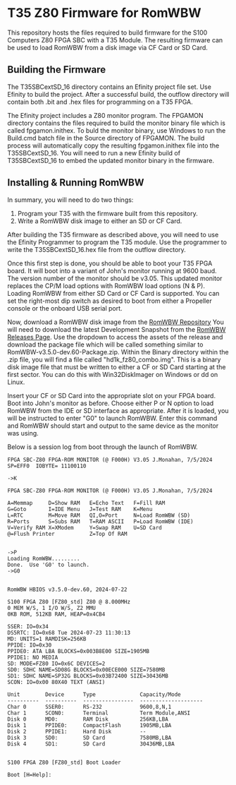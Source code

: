 # T35 Z80 Firmware for RomWBW

This repository hosts the files required to build firmware for the S100 Computers
Z80 FPGA SBC with a T35 Module.  The resulting firmware can be used to load
RomWBW from a disk image via CF Card or SD Card.

## Building the Firmware

The T35SBCextSD_16 directory contains an Efinity project file set.  Use Efinity to
build the project.  After a successful build, the outflow directory will contain
both .bit and .hex files for programming on a T35 FPGA.

The Efinity project includes a Z80 monitor program.  The FPGAMON directory contains
the files required to build the monitor binary file which is called fpgamon.inithex.
To buld the monitor binary, use Windows to run the Build.cmd batch file in the
Source directory of FPGAMON.  The build process will automatically copy the
resulting fpgamon.inithex file into the T35SBCextSD_16.  You will need to run a
new Efinity build of T35SBCextSD_16 to embed the updated monitor binary in the
firmware.

## Installing & Running RomWBW

In summary, you will need to do two things:

1. Program your T35 with the firmware built from this repository.
2. Write a RomWBW disk image to either an SD or CF Card.

After building the T35 firmware as described above, you will need to use the Efinity
Programmer to program the T35 module.  Use the programmer to write the T35SBCextSD_16.hex
file from the outflow directory.

Once this first step is done, you should be able to boot your T35 FPGA board.
It will boot into a variant of John's monitor running at 9600 baud.  The version
number of the monitor should be v3.05.  This updated monitor replaces the CP/M load
options with RomWBW load options (N & P).  Loading RomWBW from either SD Card or CF Card
is supported.  You can set the right-most dip switch as desired to boot from either
a Propeller console or the onboard USB serial port.

Now, download a RomWBW disk image from the [RomWBW Repository](https://github.com/wwarthen/RomWBW)
You will need to download the latest Development Snapshot from the [RomWBW Releases Page](https://github.com/wwarthen/RomWBW/releases).
Use the dropdown to access the assets of the release and download the package file which will be
called something similar to RomWBW-v3.5.0-dev.60-Package.zip.  Within the Binary directory within
the .zip file, you will find a file called "hd1k_fz80_combo.img".  This is a binary disk image file
that must be written to either a CF or SD Card starting at the first sector.
You can do this with Win32DiskImager on Windows or dd on Linux.

Insert your CF or SD Card into the appropriate slot on your FPGA board.  Boot into John's monitor as before.
Choose either P or N option to load RomWBW from the IDE or SD interface as appropriate.  After it is loaded,
you will be instructed to enter "G0" to launch RomWBW.  Enter this command and RomWBW should start and output
to the same device as the monitor was using.

Below is a session log from boot through the launch of RomWBW.

```
FPGA SBC-Z80 FPGA-ROM MONITOR (@ F000H) V3.05 J.Monahan, 7/5/2024
SP=EFF0  IOBYTE= 11100110

->K

FPGA SBC-Z80 FPGA-ROM MONITOR (@ F000H) V3.05 J.Monahan, 7/5/2024

A=Memmap     D=Show RAM   E=Echo Text   F=Fill RAM
G=Goto       I=IDE Menu   J=Test RAM    K=Menu
L=RTC        M=Move RAM   QI,O=Port     N=Load RomWBW (SD)
R=Ports      S=Subs RAM   T=RAM ASCII   P=Load RomWBW (IDE)
V=Verify RAM X=XModem     Y=Swap RAM    U=SD Card
@=Flush Printer           Z=Top Of RAM


->P
Loading RomWBW.........
Done.  Use 'G0' to launch.
->G0


RomWBW HBIOS v3.5.0-dev.60, 2024-07-22

S100 FPGA Z80 [FZ80_std] Z80 @ 8.000MHz
0 MEM W/S, 1 I/O W/S, Z2 MMU
0KB ROM, 512KB RAM, HEAP=0x4CB4

SSER: IO=0x34
DS5RTC: IO=0x68 Tue 2024-07-23 11:30:13
MD: UNITS=1 RAMDISK=256KB
PPIDE: IO=0x30
PPIDE0: ATA LBA BLOCKS=0x003B8E00 SIZE=1905MB
PPIDE1: NO MEDIA
SD: MODE=FZ80 IO=0x6C DEVICES=2
SD0: SDHC NAME=SD08G BLOCKS=0x00ECE000 SIZE=7580MB
SD1: SDHC NAME=SP32G BLOCKS=0x03B72400 SIZE=30436MB
SCON: IO=0x00 80X40 TEXT (ANSI)

Unit        Device      Type              Capacity/Mode
----------  ----------  ----------------  --------------------
Char 0      SSER0:      RS-232            9600,8,N,1
Char 1      SCON0:      Terminal          Term Module,ANSI
Disk 0      MD0:        RAM Disk          256KB,LBA
Disk 1      PPIDE0:     CompactFlash      1905MB,LBA
Disk 2      PPIDE1:     Hard Disk         --
Disk 3      SD0:        SD Card           7580MB,LBA
Disk 4      SD1:        SD Card           30436MB,LBA


S100 FPGA Z80 [FZ80_std] Boot Loader

Boot [H=Help]:
```
